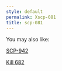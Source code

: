 ```yaml
---
style: default
permalink: Xscp-081
title: scp-081
---
```

You may also like:

[SCP-942](http://scp-wiki.net/scp-942)

[Kill 682](http://scp-wiki.net/kill-682)
